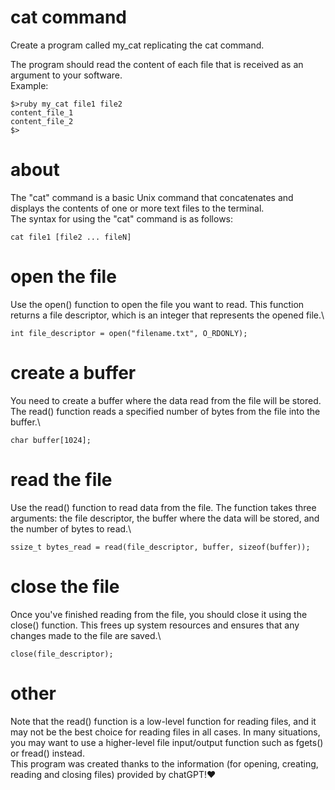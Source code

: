# cat command

Create a program called my_cat replicating the cat command.

The program should read the content of each file that is received as an argument to your software.\
Example:

```
$>ruby my_cat file1 file2
content_file_1
content_file_2
$>
```

# about

The "cat" command is a basic Unix command that concatenates and displays the contents of one or more text files to the terminal.\
The syntax for using the "cat" command is as follows:

```
cat file1 [file2 ... fileN]
```

# open the file

Use the open() function to open the file you want to read. This function returns a file descriptor, which is an integer that represents the opened file.\

```
int file_descriptor = open("filename.txt", O_RDONLY);
```

# create a buffer

You need to create a buffer where the data read from the file will be stored. The read() function reads a specified number of bytes from the file into the buffer.\

```
char buffer[1024];
```

# read the file

Use the read() function to read data from the file. The function takes three arguments: the file descriptor, the buffer where the data will be stored, and the number of bytes to read.\

```
ssize_t bytes_read = read(file_descriptor, buffer, sizeof(buffer));
```

# close the file

Once you've finished reading from the file, you should close it using the close() function. This frees up system resources and ensures that any changes made to the file are saved.\

```
close(file_descriptor);
```

# other

Note that the read() function is a low-level function for reading files, and it may not be the best choice for reading files in all cases. In many situations, you may want to use a higher-level file input/output function such as fgets() or fread() instead.\
This program was created thanks to the information (for opening, creating, reading and closing files) provided by chatGPT!❤️
